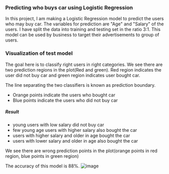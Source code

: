 ### Predicting who buys car using Logistic Regression

In this project, I am making a Logistic Regression model to predict the users who may buy  car. The variables for prediction are "Age" and "Salary" of the users. I have split the data into training and testing set in the ratio 3:1. 
This model can be used by business to target their advertisements to group of users.

### Visualization of test model
The goal here is to classify right users in right categories. We see there are two prediction regions in the plot(Red and green). Red region indicates the user did not buy car and green region indicates user bought car.

The line separating the two classifiers is known as prediction boundary.

* Orange points indicate the users who bought car
* Blue points indicate the users who did not buy car

##### Result
* young users with low salary did not buy car
* few young age users with higher salary also bought the car
* users with higher salary and older in age bought the car
* users with lower salary and older in age also bought the car

We see there are wrong prediction points in the plot(orange points in red region,  blue points in green region)

The accuracy of this model is 88%.
![image](https://user-images.githubusercontent.com/41500507/52821779-742e2980-3075-11e9-886f-6a793eca9c1f.PNG)





